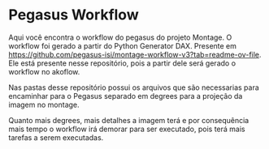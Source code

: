 # Pegasus Workflow

Aqui você encontra o workflow do pegasus do projeto Montage. O workflow foi gerado a partir do Python Generator DAX. Presente em https://github.com/pegasus-isi/montage-workflow-v3?tab=readme-ov-file. Ele está presente nesse repositório, pois a partir dele será gerado o workflow no akoflow.


Nas pastas desse repositório possui os arquivos que são necessarias para encaminhar para o Pegasus separado em degrees para a projeção da imagem no montage.

Quanto mais degrees, mais detalhes a imagem terá e por consequência mais tempo o workflow irá demorar para ser executado, pois terá mais tarefas a serem executadas.


